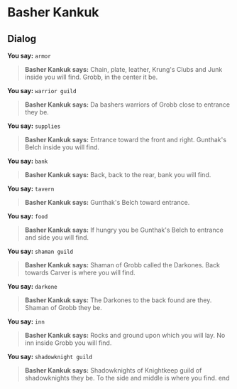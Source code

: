 # Basher Kankuk


## Dialog

**You say:** `armor`



>**Basher Kankuk says:** Chain, plate, leather, Krung's Clubs and Junk inside you will find.  Grobb, in the center it be.

**You say:** `warrior guild`



>**Basher Kankuk says:** Da bashers warriors of Grobb close to entrance they be.

**You say:** `supplies`



>**Basher Kankuk says:** Entrance toward the front and right.  Gunthak's Belch inside you will find.

**You say:** `bank`



>**Basher Kankuk says:** Back, back to the rear, bank you will find.

**You say:** `tavern`



>**Basher Kankuk says:** Gunthak's Belch toward entrance.

**You say:** `food`



>**Basher Kankuk says:** If hungry you be Gunthak's Belch to entrance and side you will find.

**You say:** `shaman guild`



>**Basher Kankuk says:** Shaman of Grobb called the Darkones.  Back towards Carver is where you will find.

**You say:** `darkone`



>**Basher Kankuk says:** The Darkones to the back found are they.  Shaman of Grobb they be.

**You say:** `inn`



>**Basher Kankuk says:** Rocks and ground upon which you will lay.  No inn inside Grobb you will find.

**You say:** `shadowknight guild`



>**Basher Kankuk says:** Shadowknights of Knightkeep guild of shadowknights they be.  To the side and middle is where you find.
end